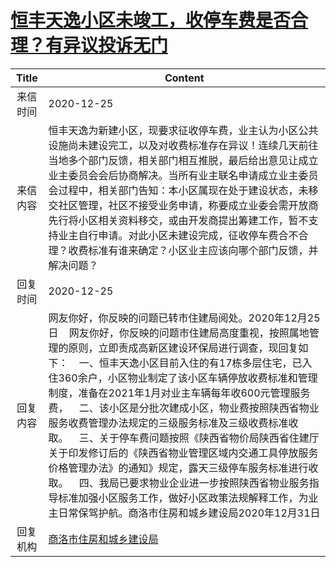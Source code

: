 # <a href="http://www.shangluo.gov.cn/zmhd/ldxxxx.jsp?urltype=leadermail.LeaderMailContentUrl&wbtreeid=1112&leadermailid=6736">恒丰天逸小区未竣工，收停车费是否合理？有异议投诉无门</a>
| Title |                                                                                                                                                                                                     Content                                                                                                                                                                                                     |
|:-----:|-----------------------------------------------------------------------------------------------------------------------------------------------------------------------------------------------------------------------------------------------------------------------------------------------------------------------------------------------------------------------------------------------------------------|
| 来信时间  | 2020-12-25                                                                                                                                                                                                                                                                                                                                                                                                      |
| 来信内容  | 恒丰天逸为新建小区，现要求征收停车费，业主认为小区公共设施尚未建设完工，以及对收费标准存在异议！连续几天前往当地多个部门反馈，相关部门相互推脱，最后给出意见让成立业主委员会会后协商解决。当所有业主联名申请成立业主委员会过程中，相关部门告知：本小区属现在处于建设状态，未移交社区管理，社区不接受业务申请，称要成立业委会需开放商先行将小区相关资料移交，或由开发商提出筹建工作，暂不支持业主自行申请。对此小区未建设完成，征收停车费合不合理？收费标准有谁来确定？小区业主应该向哪个部门反馈，并解决问题？                                                                                                                                                         |
| 回复时间  | 2020-12-25                                                                                                                                                                                                                                                                                                                                                                                                      |
| 回复内容  | 网友你好，你反映的问题已转市住建局阅处。2020年12月25日    网友你好，你反映的问题市住建局高度重视，按照属地管理的原则，立即责成高新区建设环保局进行调查，现回复如下：    一、恒丰天逸小区目前入住的有17栋多层住宅，已入住360余户，小区物业制定了该小区车辆停放收费标准和管理制度，准备在2021年1月对业主车辆每年收600元管理服务费，    二、该小区是分批次建成小区，物业费按照陕西省物业服务收费管理办法规定的三级服务标准及三级收费标准收取。    三、关于停车费问题按照《陕西省物价局陕西省住建厅关于印发修订后的《陕西省物业管理区域内交通工具停放服务价格管理办法》的通知》规定，露天三级停车服务标准进行收取。    四、我局已要求物业企业进一步按照陕西省物业服务指导标准加强小区服务工作，做好小区政策法规解释工作，为业主日常保驾护航。商洛市住房和城乡建设局2020年12月31日 |
| 回复机构  | <a href="../../category/agencies/商洛市住房和城乡建设局.md">商洛市住房和城乡建设局</a>                                                                                                                                                                                                                                                                                                                                                |
